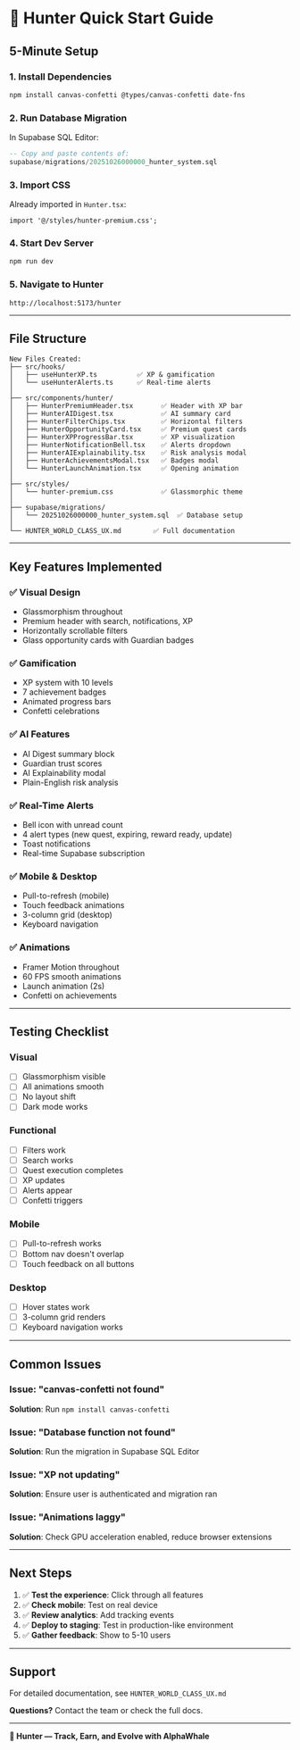 # 🚀 Hunter Quick Start Guide

## 5-Minute Setup

### 1. Install Dependencies
```bash
npm install canvas-confetti @types/canvas-confetti date-fns
```

### 2. Run Database Migration
In Supabase SQL Editor:
```sql
-- Copy and paste contents of:
supabase/migrations/20251026000000_hunter_system.sql
```

### 3. Import CSS
Already imported in `Hunter.tsx`:
```tsx
import '@/styles/hunter-premium.css';
```

### 4. Start Dev Server
```bash
npm run dev
```

### 5. Navigate to Hunter
```
http://localhost:5173/hunter
```

---

## File Structure

```
New Files Created:
├── src/hooks/
│   ├── useHunterXP.ts          ✅ XP & gamification
│   └── useHunterAlerts.ts      ✅ Real-time alerts
│
├── src/components/hunter/
│   ├── HunterPremiumHeader.tsx       ✅ Header with XP bar
│   ├── HunterAIDigest.tsx            ✅ AI summary card
│   ├── HunterFilterChips.tsx         ✅ Horizontal filters
│   ├── HunterOpportunityCard.tsx     ✅ Premium quest cards
│   ├── HunterXPProgressBar.tsx       ✅ XP visualization
│   ├── HunterNotificationBell.tsx    ✅ Alerts dropdown
│   ├── HunterAIExplainability.tsx    ✅ Risk analysis modal
│   ├── HunterAchievementsModal.tsx   ✅ Badges modal
│   └── HunterLaunchAnimation.tsx     ✅ Opening animation
│
├── src/styles/
│   └── hunter-premium.css            ✅ Glassmorphic theme
│
├── supabase/migrations/
│   └── 20251026000000_hunter_system.sql  ✅ Database setup
│
└── HUNTER_WORLD_CLASS_UX.md        ✅ Full documentation
```

---

## Key Features Implemented

### ✅ Visual Design
- Glassmorphism throughout
- Premium header with search, notifications, XP
- Horizontally scrollable filters
- Glass opportunity cards with Guardian badges

### ✅ Gamification
- XP system with 10 levels
- 7 achievement badges
- Animated progress bars
- Confetti celebrations

### ✅ AI Features
- AI Digest summary block
- Guardian trust scores
- AI Explainability modal
- Plain-English risk analysis

### ✅ Real-Time Alerts
- Bell icon with unread count
- 4 alert types (new quest, expiring, reward ready, update)
- Toast notifications
- Real-time Supabase subscription

### ✅ Mobile & Desktop
- Pull-to-refresh (mobile)
- Touch feedback animations
- 3-column grid (desktop)
- Keyboard navigation

### ✅ Animations
- Framer Motion throughout
- 60 FPS smooth animations
- Launch animation (2s)
- Confetti on achievements

---

## Testing Checklist

### Visual
- [ ] Glassmorphism visible
- [ ] All animations smooth
- [ ] No layout shift
- [ ] Dark mode works

### Functional
- [ ] Filters work
- [ ] Search works
- [ ] Quest execution completes
- [ ] XP updates
- [ ] Alerts appear
- [ ] Confetti triggers

### Mobile
- [ ] Pull-to-refresh works
- [ ] Bottom nav doesn't overlap
- [ ] Touch feedback on all buttons

### Desktop
- [ ] Hover states work
- [ ] 3-column grid renders
- [ ] Keyboard navigation works

---

## Common Issues

### Issue: "canvas-confetti not found"
**Solution**: Run `npm install canvas-confetti`

### Issue: "Database function not found"
**Solution**: Run the migration in Supabase SQL Editor

### Issue: "XP not updating"
**Solution**: Ensure user is authenticated and migration ran

### Issue: "Animations laggy"
**Solution**: Check GPU acceleration enabled, reduce browser extensions

---

## Next Steps

1. ✅ **Test the experience**: Click through all features
2. ✅ **Check mobile**: Test on real device
3. ✅ **Review analytics**: Add tracking events
4. ✅ **Deploy to staging**: Test in production-like environment
5. ✅ **Gather feedback**: Show to 5-10 users

---

## Support

For detailed documentation, see `HUNTER_WORLD_CLASS_UX.md`

**Questions?** Contact the team or check the full docs.

---

**🎯 Hunter — Track, Earn, and Evolve with AlphaWhale**

